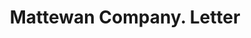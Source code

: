 ---
doi: 10.7916/D8MD0B0W
date_other: '1887'
date_other_textual: '1887'
form: correspondence
genre:
- Letters (correspondence)
name:
- Mattewan Company
object_in_context_url: https://biggert.cul.columbia.edu/items/view/ave_biggert_00489
subject_hierarchical_geographic:
- Mattewan, Massachusetts, United States
subject_name:
- Mattewan Company
title: Mattewan Company. Letter
sort_title: Mattewan Company. Letter
call_number: ave_biggert_00489
coordinates:
- 41.50416666666667,-73.96555555555555
pid: ave_biggert_00489
identifiers: ave_biggert_00489
thumbnail: https://derivativo-3.library.columbia.edu/iiif/2/ldpd:343774/full/!256,256/0/native.jpg
permalink: "/items/ave_biggert_00489/"
layout: iiif-image-page
---
